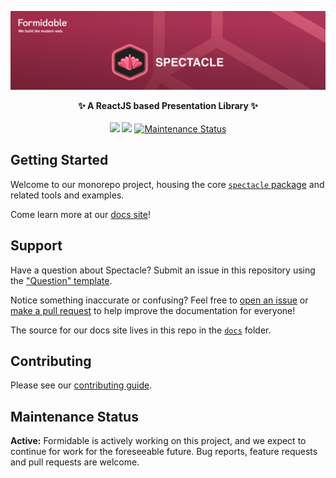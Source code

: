 <p align="center">
  <a href="https://formidable.com/open-source/" target="_blank">
    <img alt="Spectacle — Formidable, We build the modern web" src="https://raw.githubusercontent.com/FormidableLabs/spectacle/main/Spectacle-Hero.png" />
  </a>
</p>
<p align="center">
  <strong>✨ A ReactJS based Presentation Library ✨</strong>
  <br><br>
  <a href="https://npmjs.com/package/spectacle"><img src="https://img.shields.io/npm/dm/spectacle.svg"></a>
  <a href="https://npmjs.com/package/spectacle"><img src="https://img.shields.io/npm/v/spectacle.svg"></a>
  <a href="https://github.com/FormidableLabs/spectacle#maintenance-status">
    <img alt="Maintenance Status" src="https://img.shields.io/badge/maintenance-active-green.svg" />
  </a>
</p>

## Getting Started

Welcome to our monorepo project, housing the core [`spectacle` package](https://github.com/FormidableLabs/spectacle/blob/main/packages/spectacle/README.md) and related tools and examples.

Come learn more at our [docs site]!

## Support

Have a question about Spectacle? Submit an issue in this repository using the
["Question" template](https://github.com/FormidableLabs/spectacle/issues/new?template=question.md).

Notice something inaccurate or confusing? Feel free to [open an issue](https://github.com/FormidableLabs/spectacle/issues/new/choose) or [make a pull request](https://github.com/FormidableLabs/spectacle/pulls) to help improve the documentation for everyone!

The source for our docs site lives in this repo in the [`docs`](https://github.com/FormidableLabs/spectacle/blob/main/docs) folder.

## Contributing

Please see our [contributing guide](CONTRIBUTING.md).

## Maintenance Status

**Active:** Formidable is actively working on this project, and we expect to continue for work for the foreseeable future. Bug reports, feature requests and pull requests are welcome.

[docs site]: https://commerce.nearform.com/open-source/spectacle/docs/
